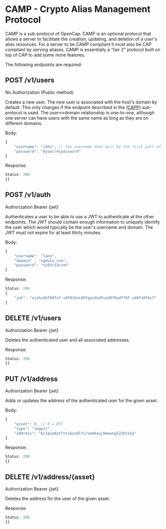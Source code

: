 # CAMP - Crypto Alias Management Protocol

CAMP is a sub-protocol of OpenCap. CAMP is an optional protocol that allows a server to facilitate the creation, updating, and deletion of a user's alias resources. For a server to be CAMP compliant it must also be CAP compliant by serving aliases, CAMP is essentially a "tier 2" protocol built on top of CAP to add some more features.

The following endpoints are required:

## POST /v1/users

No Authorization (Public method)

Creates a new user. The new user is associated with the host's domain by default. This only changes if the endpoint described in the ([CAPP](/CAPP.md)) sub-protocol is used. The user<->domain relationship is one-to-one, although one server can have users with the same name as long as they are on different domains.

Body:
```javascript
{
    "username": "john", // the username that will be the first part of the alias
    "password": "mysecretpassword"
}
```

Response:
```javascript
Status: 200
{}
```

## POST /v1/auth

Authorization Bearer {jwt}

Authenticates a user to be able to use a JWT to authenticate at the other endpoints. The JWT should contain enough information to uniquely identify the user which would typically be the user's username and domain. The JWT must not expire for at least thirty minutes.

Body:
```javascript
{
    "username": "lane",
    "domain" : "ogdolo.com",
    "password": "su93rS3cret"
}
```

Response:
```javascript
Status: 200
{
    "jwt": "ujahsdbf9dfsf.sdf8ihnsd9fgasdsdfusd8f0adf78f.ud8fs0fbsf"
}
```

## DELETE /v1/users

Authorization Bearer {jwt}

Deletes the authenticated user and all associated addresses.

Response:
```javascript
Status: 200
{}
```

## PUT /v1/address

Authorization Bearer {jwt}

Adds or updates the address of the authenticated user for the given asset.  

Body:
```javascript
{
    "asset": 0, // 0 = BTC
    "type": "segwit",
    "address": "bc1qvw0ytfntx6zs0lfsruem6xwj0mewng523ktatp"
}
```

Response:
```javascript
Status: 200
{}
```

## DELETE /v1/address/{asset}

Authorization Bearer {jwt}

Deletes the address for the user of the given asset.  

Response:
```javascript
Status: 200
{}
```
